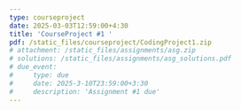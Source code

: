 ```yaml
---
type: courseproject
date: 2025-03-03T12:59:00+4:30
title: 'CourseProject #1 '
pdf: /static_files/courseproject/CodingProject1.zip
# attachment: /static_files/assignments/asg.zip
# solutions: /static_files/assignments/asg_solutions.pdf
# due_event: 
#     type: due
#     date: 2025-3-10T23:59:00+3:30
#     description: 'Assignment #1 due'
---
```



